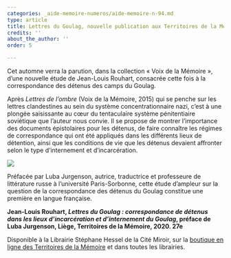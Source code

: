 ```yaml
---
categories: _aide-memoire-numeros/aide-memoire-n-94.md
type: article
title: Lettres du Goulag, nouvelle publication aux Territoires de la Mémoire
credits: ''
about_the_author: ''
order: 5

---
```

Cet automne verra la parution, dans la collection « Voix de la Mémoire », d’une nouvelle étude de Jean-Louis Rouhart, consacrée cette fois à la correspondance des détenus des camps du Goulag.

Après _Lettres de l’ombre_ (Voix de la Mémoire, 2015) qui se penche sur les lettres clandestines au sein du système concentrationnaire nazi, c’est à une plongée saisissante au cœur du tentaculaire système pénitentiaire soviétique que l’auteur nous convie. Il se propose de montrer l’importance des documents épistolaires pour les détenus, de faire connaître les régimes de correspondance qui ont été appliqués dans les différents lieux de détention, ainsi que les conditions de vie que les détenus devaient affronter selon le type d’internement et d’incarcération.

![](https://www.territoires-memoire.be/assets/uploads/p-3-rouhart.jpg)

Préfacée par Luba Jurgenson, autrice, traductrice et professeure de littérature russe à l’université Paris-Sorbonne, cette étude d’ampleur sur la question de la correspondance des détenus du Goulag constitue une première en langue française.

**Jean-Louis Rouhart, _Lettres du Goulag : correspondance de détenus dans les lieux d’incarcération et d’internement du Goulag_, préface de Luba Jurgenson, Liège, Territoires de la Mémoire, 2020. 27e**

Disponible à la Librairie Stéphane Hessel de la Cité Miroir, sur la [boutique en ligne des Territoires de la Mémoire](https://boutique.territoires-memoire.be/fr/nos-livres/72-lettres-du-goulag.html) et dans toutes les librairies.